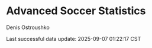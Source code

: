 # Advanced Soccer Statistics
Denis Ostroushko

<!-- gfm -->

Last successful data update: 2025-09-07 01:22:17 CST
